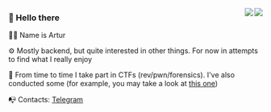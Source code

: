 <p align="left">
  <a href="https://github.com/sultanowskii">
    <img align="right" src="https://github-readme-stats.vercel.app/api?username=sultanowskii&show_icons=true&theme=buefy&count_private=true&custom_title=sultanowskii's+stats&title_color=ff6e96&icon_color=7957d5&cache_seconds=180" />
  </a>
  <a href="https://github.com/sultanowskii">
    <img align="right" src="https://github-readme-stats.vercel.app/api/top-langs/?username=sultanowskii&layout=compact&theme=buefy&custom_title=sultanowskii's+most+used+languages&title_color=ff6e96&card_width=445&hide=roff&langs_count=6" />
  </a>
  
  ### 👋 Hello there

  👨‍💻 Name is Artur

  ⚙️ Mostly backend, but quite interested in other things. For now in attempts to find what I really enjoy

  🚩 From time to time I take part in CTFs (rev/pwn/forensics). I've also conducted some (for example, you may take a look at [this one](https://github.com/li2CTF/li2CTF-open-2022-winter-public))

  📭 Contacts: [Telegram](https://t.me/sultanowskii)
</p>
